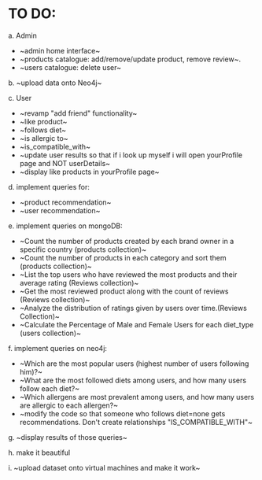 # TO DO:

a. Admin
- ~admin home interface~
- ~products catalogue: add/remove/update product, remove review~.
- ~users catalogue: delete user~

b. ~upload data onto Neo4j~

c. User
- ~revamp "add friend" functionality~
- ~like product~
- ~follows diet~
- ~is allergic to~
- ~is_compatible_with~ 
- ~update user results so that if i look up myself i will open yourProfile page and NOT userDetails~
- ~display like products in yourProfile page~

d. implement queries for:
- ~product recommendation~
- ~user recommendation~
  
e. implement queries on mongoDB:
- ~Count the number of products created by each brand owner in a specific country (products collection)~
- ~Count the number of products in each category and sort them (products collection)~
- ~List the top users who have reviewed the most products and their average rating (Reviews collection)~
- ~Get the most reviewed product along with the count of reviews (Reviews collection)~
- ~Analyze the distribution of ratings given by users over time.(Reviews Collection)~
- ~Calculate the Percentage of Male and Female Users for each diet_type (users collection)~

f. implement queries on neo4j:
- ~Which are the most popular users (highest number of users following him)?~
- ~What are the most followed diets among users, and how many users follow each diet?~
- ~Which allergens are most prevalent among users, and how many users are allergic to each allergen?~
- ~modify the code so that someone who follows diet=none gets recommendations. Don't create relationships "IS_COMPATIBLE_WITH"~

g. ~display results of those queries~

h. make it beautiful

i. ~upload dataset onto virtual machines and make it work~
